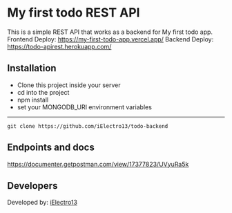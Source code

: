# My first todo REST API

This is a simple REST API that works as a backend for My first todo app.
Frontend Deploy: https://my-first-todo-app.vercel.app/
Backend Deploy: https://todo-apirest.herokuapp.com/

## Installation
- Clone this project inside your server
- cd into the project
- npm install
- set your MONGODB_URI environment variables
<hr>

    git clone https://github.com/iElectro13/todo-backend

## Endpoints and docs

https://documenter.getpostman.com/view/17377823/UVyuRa5k

## Developers
Developed by:
[iElectro13](https://github.com/iElectro13)
